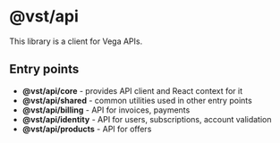 # @vst/api

This library is a client for Vega APIs.

## Entry points

- **@vst/api/core** - provides API client and React context for it
- **@vst/api/shared** - common utilities used in other entry points
- **@vst/api/billing** - API for invoices, payments
- **@vst/api/identity** - API for users, subscriptions, account validation
- **@vst/api/products** - API for offers
